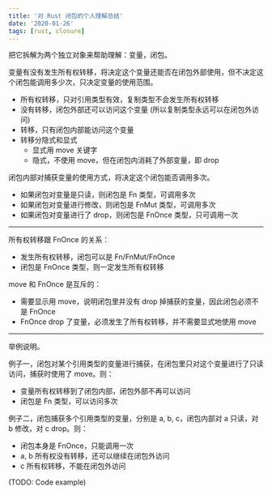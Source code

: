 ```yaml
---
title: '对 Rust 闭包的个人理解总结'
date: '2020-01-26'
tags: [rust, closure]
---
```


把它拆解为两个独立对象来帮助理解：变量，闭包。

变量有没有发生所有权转移，将决定这个变量还能否在闭包外部使用，但不决定这个闭包能调用多少次，只决定变量的使用范围。

- 所有权转移，只对引用类型有效，复制类型不会发生所有权转移
- 没有转移，闭包外部还可以访问这个变量 (所以复制类型永远可以在闭包外访问)
- 转移，只有闭包内部能访问这个变量
- 转移分隐式和显式
  - 显式用 move 关键字
  - 隐式，不使用 move，但在闭包内消耗了外部变量，即 drop

闭包内部对捕获变量的使用方式，将决定这个闭包能否调用多次。

- 如果闭包对变量是只读，则闭包是 Fn 类型，可调用多次
- 如果闭包对变量进行修改，则闭包是 FnMut 类型，可调用多次
- 如果闭包对变量进行了 drop，则闭包是 FnOnce 类型，只可调用一次

---

所有权转移跟 FnOnce 的关系：

- 发生所有权转移，闭包可以是 Fn/FnMut/FnOnce
- 闭包是 FnOnce 类型，则一定发生所有权转移

move 和 FnOnce 是互斥的：

- 需要显示用 move，说明闭包里并没有 drop 掉捕获的变量，因此闭包必须不是 FnOnce
- FnOnce drop 了变量，必须发生了所有权转移，并不需要显式地使用 move

---

举例说明。

例子一，闭包对某个引用类型的变量进行捕获，在闭包里只对这个变量进行了只读访问，捕获时使用了 move。则：

- 变量所有权转移到了闭包内部，闭包外部不再可以访问
- 闭包是 Fn 类型，可以访问多次

例子二，闭包捕获多个引用类型的变量，分别是 a, b, c，闭包内部对 a 只读，对 b 修改，对 c drop。则：

- 闭包本身是 FnOnce，只能调用一次
- a, b 所有权没有转移，还可以继续在闭包外访问
- c 所有权转移，不能在闭包外访问

(TODO: Code example)
